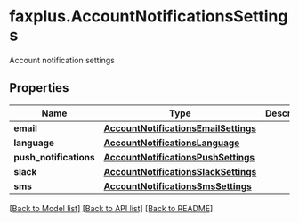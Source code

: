 # faxplus.AccountNotificationsSettings
Account notification settings

## Properties

Name | Type | Description | Notes
------------ | ------------- | ------------- | -------------
**email** | [**AccountNotificationsEmailSettings**](AccountNotificationsEmailSettings.md) |  | 
**language** | [**AccountNotificationsLanguage**](AccountNotificationsLanguage.md) |  | [optional] 
**push_notifications** | [**AccountNotificationsPushSettings**](AccountNotificationsPushSettings.md) |  | 
**slack** | [**AccountNotificationsSlackSettings**](AccountNotificationsSlackSettings.md) |  | [optional] 
**sms** | [**AccountNotificationsSmsSettings**](AccountNotificationsSmsSettings.md) |  | 

[[Back to Model list]](../README.md#documentation-for-models) [[Back to API list]](../README.md#documentation-for-api-endpoints) [[Back to README]](../README.md)

